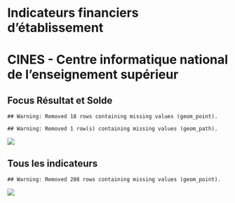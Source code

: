 Indicateurs financiers d’établissement
================

# CINES - Centre informatique national de l’enseignement supérieur

## Focus Résultat et Solde

    ## Warning: Removed 18 rows containing missing values (geom_point).

    ## Warning: Removed 1 row(s) containing missing values (geom_path).

![](cines___centre_informatique_national_de_l_enseignement_supérieur_files/figure-gfm/etab.focus-1.png)<!-- -->

## Tous les indicateurs

    ## Warning: Removed 208 rows containing missing values (geom_point).

![](cines___centre_informatique_national_de_l_enseignement_supérieur_files/figure-gfm/etab-1.png)<!-- -->
